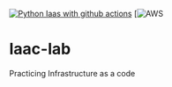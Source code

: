 [![Python Iaas with github actions](https://github.com/marvelous-benji/Iaac-lab/actions/workflows/testing-ci.yml/badge.svg)](https://github.com/marvelous-benji/Iaac-lab/actions/workflows/testing-ci.yml)
[![AWS](https://codebuild.us-east-1.amazonaws.com/badges?uuid=eyJlbmNyeXB0ZWREYXRhIjoiQWRySjFrTy9HM001SnR1UnBMRHVpd01XRGRBend3TlR1ZTVuakwyandobXhWMGNseDRtbDJrZVN2VFZaR2t0bU5selFNWTNQSFdOOVQxVkpyb2h4K2U4PSIsIml2UGFyYW1ldGVyU3BlYyI6IndBY0Z3Uzk3b3JVc0daR0giLCJtYXRlcmlhbFNldFNlcmlhbCI6MX0%3D&branch=main)

# Iaac-lab
Practicing Infrastructure as a code
